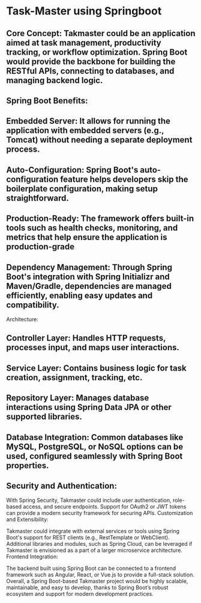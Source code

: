 # Task-Master using Springboot

 ## Core Concept: Takmaster could be an application aimed at task management, productivity tracking, or workflow optimization. Spring Boot would provide the backbone for building the RESTful APIs, connecting to databases, and managing backend logic.

## Spring Boot Benefits:

## Embedded Server: It allows for running the application with embedded servers (e.g., Tomcat) without needing a separate deployment process.

 ## Auto-Configuration: Spring Boot's auto-configuration feature helps developers skip the boilerplate configuration, making setup straightforward.

 ## Production-Ready: The framework offers built-in tools such as health checks, monitoring, and metrics that help ensure the application is production-grade

 ## Dependency Management: Through Spring Boot's integration with Spring Initializr and Maven/Gradle, dependencies are managed efficiently, enabling easy updates and compatibility.
Architecture:

 ## Controller Layer: Handles HTTP requests, processes input, and maps user interactions.
 ## Service Layer: Contains business logic for task creation, assignment, tracking, etc.
 ##  Repository Layer: Manages database interactions using Spring Data JPA or other supported libraries.
 ## Database Integration: Common databases like MySQL, PostgreSQL, or NoSQL options can be used, configured seamlessly with Spring Boot properties.
 ## Security and Authentication:

With Spring Security, Takmaster could include user authentication, role-based access, and secure endpoints.
Support for OAuth2 or JWT tokens can provide a modern security framework for securing APIs.
Customization and Extensibility:

Takmaster could integrate with external services or tools using Spring Boot's support for REST clients (e.g., RestTemplate or WebClient).
Additional libraries and modules, such as Spring Cloud, can be leveraged if Takmaster is envisioned as a part of a larger microservice architecture.
Frontend Integration:

The backend built using Spring Boot can be connected to a frontend framework such as Angular, React, or Vue.js to provide a full-stack solution.
Overall, a Spring Boot-based Takmaster project would be highly scalable, maintainable, and easy to develop, thanks to Spring Boot’s robust ecosystem and support for modern development practices.
